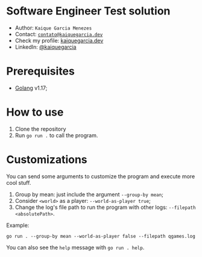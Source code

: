 # Software Engineer Test solution

- Author: `Kaique Garcia Menezes`
- Contact: [`contato@kaiquegarcia.dev`](mailto:contato@kaiquegarcia.dev)
- Check my profile: [kaiquegarcia.dev](https://kaiquegarcia.dev)
- LinkedIn: [@kaiquegarcia](https://www.linkedin.com/in/kaiquegarcia/)

# Prerequisites

- [Golang](https://go.dev/dl/) v1.17;

# How to use

1. Clone the repository
2. Run `go run .` to call the program.

# Customizations

You can send some arguments to customize the program and execute more cool stuff.

1. Group by mean: just include the argument `--group-by mean`;
2. Consider `<world>` as a player: `--world-as-player true`;
3. Change the log's file path to run the program with other logs: `--filepath <absolutePath>`.

Example:
```
go run . --group-by mean --world-as-player false --filepath qgames.log
```

You can also see the `help` message with `go run . help`.